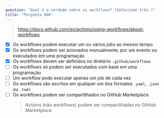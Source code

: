 ```yaml
---
question: "Qual é a verdade sobre os workflows? (Selecione três.)"
title: "Pergunta 006"
---
```


> https://docs.github.com/en/actions/using-workflows/about-workflows
- [x] Os workflows podem executar um ou vários jobs ao mesmo tempo
- [x] Os workflows podem ser acionados manualmente, por um evento ou executados em uma programação
- [x] Os workflows devem ser definidos no diretório `.github/workflows`
- [ ] Os workflows só podem ser executados com base em uma programação
- [ ] Um workflow pode executar apenas um job de cada vez
- [ ] Os workflows são escritos em qualquer um dos formatos `.yaml`, `.json` ou `.toml`
- [ ] Os workflows podem ser compartilhados no GitHub Marketplace  
  > Actions (não workflows) podem ser compartilhadas no GitHub Marketplace
